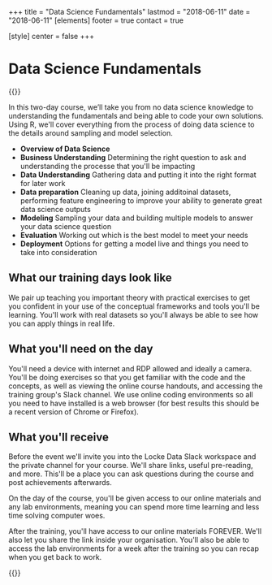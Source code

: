 +++
title = "Data Science Fundamentals"
lastmod = "2018-06-11"
date = "2018-06-11"
[elements]
  footer = true
  contact = true


[style]
  center = false
+++
# Data Science Fundamentals

{{<btn href="mailto://training@itsalocke.com" msg="Book now">}}

In this two-day course, we’ll take you from no data science knowledge to understanding the fundamentals and being able to code your own solutions. Using R, we'll cover everything from the process of doing data science to the details around sampling and model selection.

- **Overview of Data Science**
- **Business Understanding** Determining the right question to ask and understanding the processe that you'll be impacting
- **Data Understanding** Gathering data and putting it into the right format for later work
- **Data preparation** Cleaning up data, joining additoinal datasets, performing feature engineering to improve your ability to generate great data science outputs
- **Modeling** Sampling your data and building multiple models to answer your data science question
- **Evaluation** Working out which is the best model to meet your needs
- **Deployment** Options for getting a model live and things you need to take into consideration


## What our training days look like

We pair up teaching you important theory with practical exercises to get you confident in your use of the conceptual frameworks and tools you'll be learning. You'll work with real datasets so you'll always be able to see how you can apply things in real life.

## What you'll need on the day

You'll need a device with internet and RDP allowed and ideally a camera. You'll be doing exercises so that you get familiar with the code and the concepts, as well as viewing the online course handouts, and accessing the training group's Slack channel. We use online coding environments so all you need to have installed is a web browser (for best results this should be a recent version of Chrome or Firefox).

## What you'll receive

Before the event we'll invite you into the Locke Data Slack workspace and the private channel for your course. We'll share links, useful pre-reading, and more. This'll be a place you can ask questions during the course and post achievements afterwards.

On the day of the course, you'll be given access to our online materials and any lab environments, meaning you can spend more time learning and less time solving computer woes.

After the training, you'll have access to our online materials FOREVER. We'll also let you share the link inside your organisation. You'll also be able to access the lab environments for a week after the training so you can recap when you get back to work.



{{<btn href="mailto://training@itsalocke.com" msg="Book now">}}